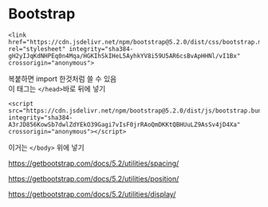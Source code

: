 # Bootstrap

```
<link href="https://cdn.jsdelivr.net/npm/bootstrap@5.2.0/dist/css/bootstrap.min.css" rel="stylesheet" integrity="sha384-gH2yIJqKdNHPEq0n4Mqa/HGKIhSkIHeL5AyhkYV8i59U5AR6csBvApHHNl/vI1Bx" crossorigin="anonymous">
```
복붙하면 import 한것처럼 쓸 수 있음  
이 태그는 `</head>`바로 뒤에 넣기

```
<script src="https://cdn.jsdelivr.net/npm/bootstrap@5.2.0/dist/js/bootstrap.bundle.min.js" integrity="sha384-A3rJD856KowSb7dwlZdYEkO39Gagi7vIsF0jrRAoQmDKKtQBHUuLZ9AsSv4jD4Xa" crossorigin="anonymous"></script>
```
이거는 `</body>` 위에 넣기


https://getbootstrap.com/docs/5.2/utilities/spacing/


https://getbootstrap.com/docs/5.2/utilities/position/


https://getbootstrap.com/docs/5.2/utilities/display/
